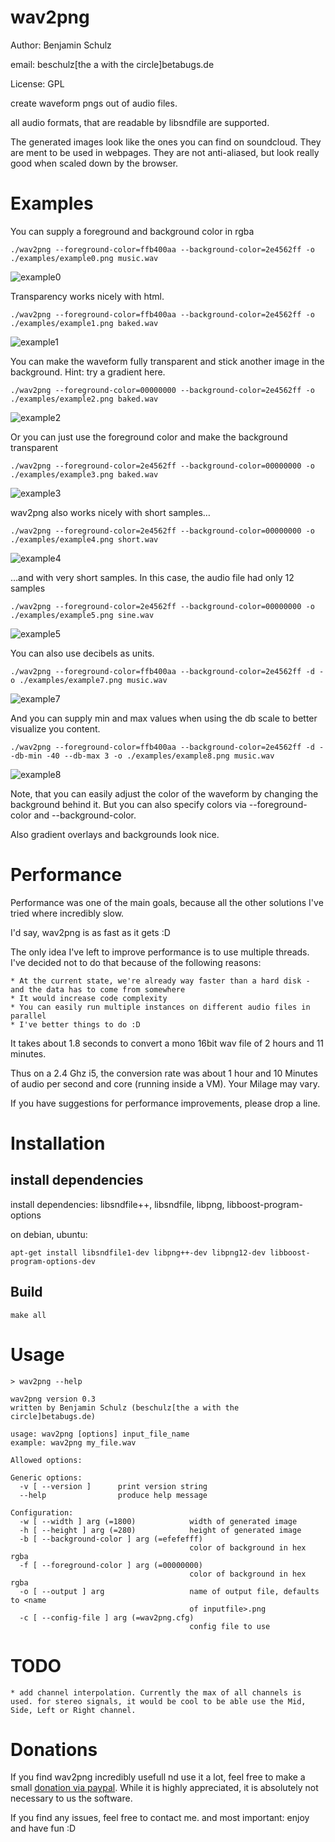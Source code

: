 # wav2png

Author: Benjamin Schulz

email: beschulz[the a with the circle]betabugs.de  

License: GPL

create waveform pngs out of audio files.

all audio formats, that are readable by libsndfile are supported.

The generated images look like the ones you can find on soundcloud.
They are ment to be used in webpages. They are not anti-aliased, but look really good when scaled down by the browser.

# Examples

You can supply a foreground and background color in rgba

	./wav2png --foreground-color=ffb400aa --background-color=2e4562ff -o ./examples/example0.png music.wav
![example0](https://github.com/beschulz/wav2png/raw/master/examples/example0.png)

Transparency works nicely with html.

	./wav2png --foreground-color=ffb400aa --background-color=2e4562ff -o ./examples/example1.png baked.wav
![example1](https://github.com/beschulz/wav2png/raw/master/examples/example1.png)

You can make the waveform fully transparent and stick another image in the background. 
Hint: try a gradient here.

	./wav2png --foreground-color=00000000 --background-color=2e4562ff -o ./examples/example2.png baked.wav
![example2](https://github.com/beschulz/wav2png/raw/master/examples/example2.png)

Or you can just use the foreground color and make the background transparent

	./wav2png --foreground-color=2e4562ff --background-color=00000000 -o ./examples/example3.png baked.wav
![example3](https://github.com/beschulz/wav2png/raw/master/examples/example3.png)

wav2png also works nicely with short samples…

	./wav2png --foreground-color=2e4562ff --background-color=00000000 -o ./examples/example4.png short.wav
![example4](https://github.com/beschulz/wav2png/raw/master/examples/example4.png)

…and with very short samples. In this case, the audio file had only 12 samples

	./wav2png --foreground-color=2e4562ff --background-color=00000000 -o ./examples/example5.png sine.wav
![example5](https://github.com/beschulz/wav2png/raw/master/examples/example5.png)

You can also use decibels as units.

	./wav2png --foreground-color=ffb400aa --background-color=2e4562ff -d -o ./examples/example7.png music.wav
![example7](https://github.com/beschulz/wav2png/raw/master/examples/example7.png)

And you can supply min and max values when using the db scale to better visualize you content.

	./wav2png --foreground-color=ffb400aa --background-color=2e4562ff -d --db-min -40 --db-max 3 -o ./examples/example8.png music.wav
![example8](https://github.com/beschulz/wav2png/raw/master/examples/example8.png)


Note, that you can easily adjust the color of the waveform by changing the background behind it.
But you can also specify colors via --foreground-color and --background-color.

Also gradient overlays and backgrounds look nice.

# Performance
Performance was one of the main goals, because all the other solutions I've tried where incredibly slow.

I'd say, wav2png is as fast as it gets :D

The only idea I've left to improve performance is to use multiple threads. I've decided not to do that because of the following reasons:

	* At the current state, we're already way faster than a hard disk - and the data has to come from somewhere
	* It would increase code complexity
	* You can easily run multiple instances on different audio files in parallel
	* I've better things to do :D

It takes about 1.8 seconds to convert a mono 16bit wav file of 2 hours and 11 minutes.

Thus on a 2.4 Ghz i5, the conversion rate was about 1 hour and 10 Minutes of audio per second and core (running inside a VM). Your Milage may vary.

If you have suggestions for performance improvements, please drop a line.

# Installation

## install dependencies
install dependencies: libsndfile++, libsndfile, libpng, libboost-program-options

on debian, ubuntu:

    apt-get install libsndfile1-dev libpng++-dev libpng12-dev libboost-program-options-dev

## Build
    make all

# Usage
    > wav2png --help

	wav2png version 0.3
	written by Benjamin Schulz (beschulz[the a with the circle]betabugs.de)

	usage: wav2png [options] input_file_name
	example: wav2png my_file.wav

	Allowed options:

	Generic options:
	  -v [ --version ]      print version string
	  --help                produce help message

	Configuration:
	  -w [ --width ] arg (=1800)            width of generated image
	  -h [ --height ] arg (=280)            height of generated image
	  -b [ --background-color ] arg (=efefefff)
	                                        color of background in hex rgba
	  -f [ --foreground-color ] arg (=00000000)
	                                        color of background in hex rgba
	  -o [ --output ] arg                   name of output file, defaults to <name 
	                                        of inputfile>.png
	  -c [ --config-file ] arg (=wav2png.cfg)
	                                        config file to use

# TODO
	* add channel interpolation. Currently the max of all channels is used. for stereo signals, it would be cool to be able use the Mid, Side, Left or Right channel.

# Donations
If you find wav2png incredibly usefull nd use it a lot, feel free to make a small [donation via paypal](http://goo.gl/Ey2Bp).
While it is highly appreciated, it is absolutely not necessary to us the software.

If you find any issues, feel free to contact me.
and most important: enjoy and have fun :D
